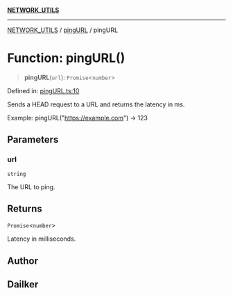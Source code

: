 [**NETWORK_UTILS**](../../README.md)

***

[NETWORK_UTILS](../../README.md) / [pingURL](../README.md) / pingURL

# Function: pingURL()

> **pingURL**(`url`): `Promise`\<`number`\>

Defined in: [pingURL.ts:10](https://github.com/dailker/everyutil/blob/2a1290e25c1270a5e1af64099b97f8d5fc086e59/src/network/pingURL.ts#L10)

Sends a HEAD request to a URL and returns the latency in ms.

Example: pingURL("https://example.com") → 123

## Parameters

### url

`string`

The URL to ping.

## Returns

`Promise`\<`number`\>

Latency in milliseconds.

## Author

## Dailker
